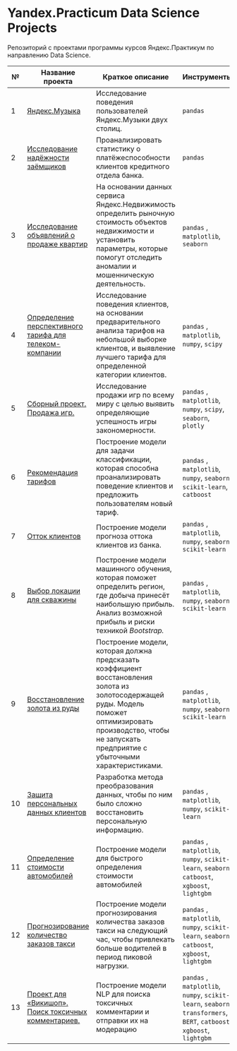 </div>
<img src="https://komarev.com/ghpvc/?username=ErokhinVi&style=flat-square&color=blue" alt=""/>

# Yandex.Practicum Data Science Projects

Репозиторий с проектами программы курсов Яндекс.Практикум по направлению Data Science.

| № | Название проекта  | Краткое описание | Инструменты |
|--|--|--|--|
|1| [Яндекс.Музыка](https://github.com/ErokhinVi/Yandex-Practicum-Projects/tree/main/music) | Исследование поведения пользователей Яндекс.Музыки двух столиц. | `pandas` |
|2| [Исследование надёжности заёмщиков](https://github.com/ErokhinVi/Yandex-Practicum-Projects/tree/main/credits) | Проанализировать статистику о платёжеспособности клиентов кредитного отдела банка. | `pandas` |
|3| [Исследование объявлений о продаже квартир](https://github.com/ErokhinVi/Yandex-Practicum-Projects/tree/main/real%20estate) | На основании данных сервиса Яндекс.Недвижимость определить рыночную стоимость объектов недвижимости и установить параметры, которые помогут отследить аномалии и мошенническую деятельность. | `pandas` , `matplotlib`, `seaborn`|
|4| [Определение перспективного тарифа для телеком-компании](https://github.com/ErokhinVi/Yandex-Practicum-Projects/tree/main/abonents) | Исследование поведения клиентов, на основании предварительного анализа тарифов на небольшой выборке клиентов, и выявление лучшего тарифа для определенной категории клиентов. | `pandas` , `matplotlib`, `numpy`, `scipy`|
|5| [Сборный проект. Продажа игр.](https://github.com/ErokhinVi/Yandex-Practicum-Projects/tree/main/games) | Исследование продажи игр по всему миру с целью выявить определяющие успешность игры закономерности. | `pandas` , `matplotlib`, `numpy`, `scipy`, `seaborn`, `plotly`|
|6| [Рекомендация тарифов](https://github.com/ErokhinVi/Yandex-Practicum-Projects/tree/main/best%20tarifs) | Построение модели для задачи классификации, которая способна проанализировать поведение клиентов и предложить пользователям новый тариф. | `pandas` , `matplotlib`, `numpy`, `seaborn`, `scikit-learn`, `catboost`|
|7| [Отток клиентов](https://github.com/ErokhinVi/Yandex-Practicum-Projects/tree/main/churn) | Построение модели прогноза оттока клиентов из банка. | `pandas` , `matplotlib`, `numpy`, `seaborn`, `scikit-learn`|
|8| [Выбор локации для скважины](https://github.com/ErokhinVi/Yandex-Practicum-Projects/tree/main/bores) | Построение модели машинного обучения, которая поможет определить регион, где добыча принесёт наибольшую прибыль. Анализ возможной прибыль и риски техникой _Bootstrap._ | `pandas` , `matplotlib`, `numpy`, `seaborn`, `scikit-learn`|
|9| [Восстановление золота из руды](https://github.com/ErokhinVi/Yandex-Practicum-Projects/tree/main/gold) | Построение модели, которая должна предсказать коэффициент восстановления золота из золотосодержащей руды. Модель поможет оптимизировать производство, чтобы не запускать предприятие с убыточными характеристиками. | `pandas` , `matplotlib`, `numpy`, `seaborn`, `scikit-learn`|
|10| [Защита персональных данных клиентов](https://github.com/ErokhinVi/Yandex-Practicum-Projects/tree/main/insurance) | Разработка метода преобразования данных, чтобы по ним было сложно восстановить персональную информацию.| `pandas` , `matplotlib`, `numpy`, `scikit-learn`|
|11| [Определение стоимости автомобилей](https://github.com/ErokhinVi/Yandex-Practicum-Projects/tree/main/autos) | Построение модели для быстрого определения стоимости автомобилей | `pandas` , `matplotlib`, `numpy`, `scikit-learn`, `seaborn`, `catboost`, `xgboost`, `lightgbm`|
|12| [Прогнозирование количество заказов такси](https://github.com/ErokhinVi/Yandex-Practicum-Projects/tree/main/timeseries) | Построение модели прогнозирования количества заказов такси на следующий час, чтобы привлекать больше водителей в период пиковой нагрузки.| `pandas` , `matplotlib`, `numpy`, `scikit-learn`, `seaborn`, `catboost`, `xgboost`, `lightgbm`|
|13| [Проект для «Викишоп». Поиск токсичных комментариев.](https://github.com/ErokhinVi/Yandex-Practicum-Projects/tree/main/BERT%20NLP) | Построение модели NLP для поиска токсичных комментарии и отправки их на модерацию| `pandas` , `matplotlib`, `numpy`, `scikit-learn`, `seaborn`, `transformers`, `BERT`, `catboost`, `xgboost`, `lightgbm`|

